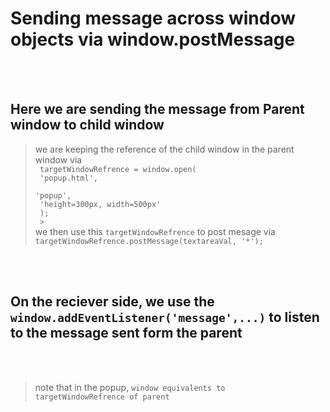 <!-- @format -->

# Sending message across window objects via window.postMessage

<br><br>

## Here we are sending the message from Parent window to child window

> we are keeping the reference of the child window in the parent window via
> <code><br>
> targetWindowRefrence = window.open(<br>
> 'popup.html',<br>
> 'popup',<br>
> 'height=300px, width=500px'<br>
> );<br> ></code><br>
> we then use this <code>targetWindowRefrence</code> to post mesage via
> <code> targetWindowRefrence.postMessage(textareaVal, '\*');</code>

<br><br>

## On the reciever side, we use the <code>window.addEventListener('message',...)</code> to listen to the message sent form the parent

<br><br>

> note that in the popup, <code>window equivalents to targetWindowRefrence of parent</code>
